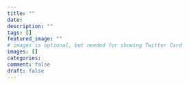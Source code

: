 ```yaml
---
title: ""
date:
description: ""
tags: []
featured_image: ""
# images is optional, but needed for showing Twitter Card
images: []
categories:
comment: false
draft: false
---
```

